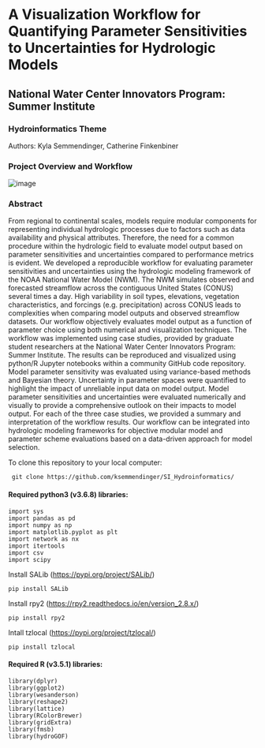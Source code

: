 # A Visualization Workflow for Quantifying Parameter Sensitivities to Uncertainties for Hydrologic Models
## National Water Center Innovators Program: Summer Institute
### Hydroinformatics Theme
Authors: Kyla Semmendinger, Catherine Finkenbiner

### Project Overview and Workflow

![image](https://user-images.githubusercontent.com/20464090/61244868-d49ec100-a710-11e9-93b4-a123d959f169.png)

### Abstract
From regional to continental scales, models require modular components for representing individual hydrologic processes due to factors such as data availability and physical attributes. Therefore, the need for a common procedure within the hydrologic field to evaluate model output based on parameter sensitivities and uncertainties compared to performance metrics is evident. We developed a reproducible workflow for evaluating parameter sensitivities and uncertainties using the hydrologic modeling framework of the NOAA National Water Model (NWM). The NWM simulates observed and forecasted streamflow across the contiguous United States (CONUS) several times a day. High variability in soil types, elevations, vegetation characteristics, and forcings (e.g. precipitation) across CONUS leads to complexities when comparing model outputs and observed streamflow datasets. Our workflow objectively evaluates model output as a function of parameter choice using both numerical and visualization techniques. The workflow was implemented using case studies, provided by graduate student researchers at the National Water Center Innovators Program: Summer Institute. The results can be reproduced and visualized using python/R Jupyter notebooks within a community GitHub code repository. Model parameter sensitivity was evaluated using variance-based methods and Bayesian theory. Uncertainty in parameter spaces were quantified to highlight the impact of unreliable input data on model output. Model parameter sensitivities and uncertainties were evaluated numerically and visually to provide a comprehensive outlook on their impacts to model output. For each of the three case studies, we provided a summary and interpretation of the workflow results. Our workflow can be integrated into hydrologic modeling frameworks for objective modular model and parameter scheme evaluations based on a data-driven approach for model selection.

To clone this repository to your local computer:
```
 git clone https://github.com/ksemmendinger/SI_Hydroinformatics/
```
#### Required python3 (v3.6.8) libraries:
```
import sys
import pandas as pd
import numpy as np
import matplotlib.pyplot as plt
import network as nx
import itertools
import csv
import scipy
```
Install SALib (https://pypi.org/project/SALib/)
```
pip install SALib
```
Install rpy2 (https://rpy2.readthedocs.io/en/version_2.8.x/)
```
pip install rpy2
```
Intall tzlocal (https://pypi.org/project/tzlocal/)
```
pip install tzlocal
```

#### Required R (v3.5.1) libraries:
```
library(dplyr)
library(ggplot2)
library(wesanderson)
library(reshape2)
library(lattice)
library(RColorBrewer)
library(gridExtra)
library(fmsb)
library(hydroGOF)
```
